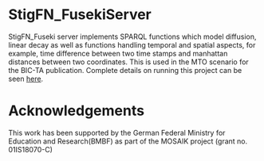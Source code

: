 # StigFN_FusekiServer
 
StigFN_Fuseki server implements SPARQL functions which model diffusion, linear decay as well as functions handling temporal and spatial aspects, for example, time difference between two time stamps and manhattan distances between two coordinates. This is used in the MTO scenario for the BIC-TA publication. Complete details on running this project can be seen [here](https://github.com/dfki-asr/StigLD-Demo).

# Acknowledgements

This work has been supported by the German Federal Ministry for Education and Research(BMBF) as part of the MOSAIK project (grant no. 01IS18070-C)
